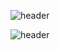 ![header](https://capsule-render.vercel.app/api?type=transparent&color=_hexcode&height=200&section=header&fontColor=#000000&text=ゆうじょう&%20&render&fontColor=#000000&desc=안녕하세요&20capsule%20renderfontSize=90)

![header](https://capsule-render.vercel.app/api?type=wave&color=auto&height=300&section=footer&text=&capsule%20render&fontSize=90&animation=fadeIn)

